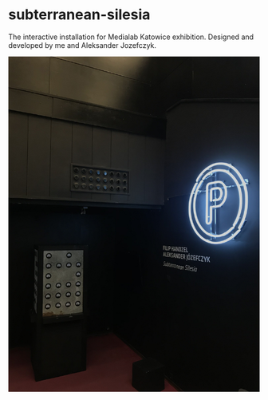 # subterranean-silesia
The interactive installation for Medialab Katowice exhibition. Designed and developed by me and Aleksander Jozefczyk.

<p align="center">
  <img src="exhibition.jpg" width="700" title="exhibition">
</p>
